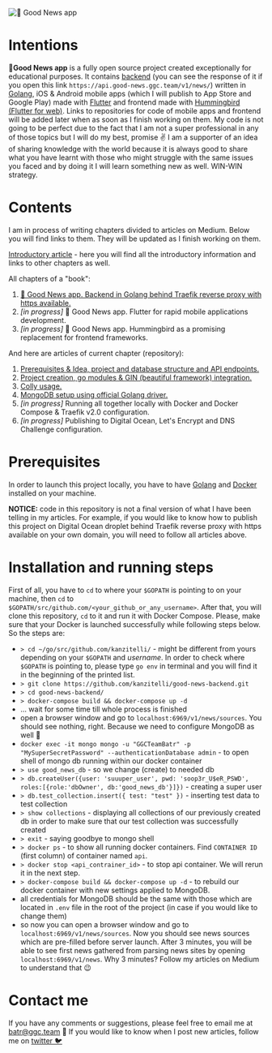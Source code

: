 ![📰 Good News app](https://miro.medium.com/max/3840/1*bf7idsl5jS_aic9toUVUWA.png)

# Intentions
**📰Good News app** is a fully open source project created exceptionally for educational purposes. It contains [backend](https://github.com/kanzitelli/good-news-backend) (you can see the response of it if you open this link `https://api.good-news.ggc.team/v1/news/`) written in [Golang](https://golang.org/), iOS & Android mobile apps (which I will publish to App Store and Google Play) made with [Flutter](https://flutter.dev/) and frontend made with [Hummingbird (Flutter for web)](https://github.com/flutter/flutter_web). Links to repositories for code of mobile apps and frontend will be added later when as soon as I finish working on them. My code is not going to be perfect due to the fact that I am not a super professional in any of those topics but I will do my best, promise ✌️ I am a supporter of an idea of sharing knowledge with the world because it is always good to share what you have learnt with those who might struggle with the same issues you faced and by doing it I will learn something new as well. WIN-WIN strategy. 

# Contents
I am in process of writing chapters divided to articles on Medium. Below you will find links to them. They will be updated as I finish working on them.

[Introductory article](https://medium.com/@kanzitelli/good-news-app-golang-flutter-hummingbird-1949f22b299f) - here you will find all the introductory information and links to other chapters as well.

All chapters of a "book":
1. [📰 Good News app. Backend in Golang behind Traefik reverse proxy with https available.](https://medium.com/@kanzitelli/good-news-app-backend-in-golang-behind-traefik-reverse-proxy-with-https-available-2165b11467e4) 
2. *[in progress]* 📰 Good News app. Flutter for rapid mobile applications development.
3. *[in progress]* 📰 Good News app. Hummingbird as a promising replacement for frontend frameworks.

And here are articles of current chapter (repository):
1. [Prerequisites & Idea, project and database structure and API endpoints.](https://medium.com/@kanzitelli/good-news-app-backend-in-golang-behind-traefik-reverse-proxy-with-https-available-2165b11467e4)
2. [Project creation, go modules & GIN (beautiful framework) integration.](https://medium.com/@kanzitelli/good-news-app-backend-in-golang-project-creation-go-modules-gin-integration-237960136b4c)
3. [Colly usage.](https://medium.com/@kanzitelli/good-news-app-backend-in-golang-colly-usage-325ded0b5d34)
4. [MongoDB setup using official Golang driver.](https://medium.com/@kanzitelli/good-news-app-backend-in-golang-mongodb-setup-using-official-golang-driver-e1994473c8c0)
5. *[in progress]* Running all together locally with Docker and Docker Compose & Traefik v2.0 configuration.
6. *[in progress]* Publishing to Digital Ocean, Let's Encrypt and DNS Challenge configuration.

# Prerequisites
In order to launch this project locally, you have to have [Golang](https://golang.org/) and [Docker](https://docs.docker.com/v17.12/install/) installed on your machine.

**NOTICE:** code in this repository is not a final version of what I have been telling in my articles. For example, if you would like to know how to publish this project on Digital Ocean droplet behind Traefik reverse proxy with https available on your own domain, you will need to follow all articles above. 

# Installation and running steps
First of all, you have to `cd` to where your `$GOPATH` is pointing to on your machine, then `cd` to `$GOPATH/src/github.com/<your_github_or_any_username>`. After that, you will clone this repository, `cd` to it and run it with Docker Compose. Please, make sure that your Docker is launched successfully while following steps below. 
So the steps are:
- `> cd ~/go/src/github.com/kanzitelli/` - might be different from yours depending on your `$GOPATH` and *username*. In order to check where `$GOPATH` is pointing to, please type `go env` in terminal and you will find it in the beginning of the printed list.
- `> git clone https://github.com/kanzitelli/good-news-backend.git`
- `> cd good-news-backend/`
- `> docker-compose build && docker-compose up -d`
- ... wait for some time till whole process is finished
- open a browser window and go to `localhost:6969/v1/news/sources`. You should see nothing, right. Because we need to configure MongoDB as well 🙂
- `docker exec -it mongo mongo -u "GGCTeamBatr" -p "MySuperSecretPassword" --authenticationDatabase admin` - to open shell of mongo db running within our docker container
- `> use good_news_db` - so we change (create) to needed db
- `> db.createUser({user: 'suuuper_user', pwd: 'soop3r_U$eR_PSWD', roles:[{role:'dbOwner', db:'good_news_db'}]})` - creating a super user 
- `> db.test_collection.insert({ test: "test" })` - inserting test data to test collection
- `> show collections` - displaying all collections of our previously created db in order to make sure that our test collection was successfully created
- `> exit` - saying goodbye to mongo shell
- `> docker ps` - to show all running docker containers. Find `CONTAINER ID` (first column) of container named `api`.
- `> docker stop <api_contrainer_id>` - to stop api container. We will rerun it in the next step.
- `> docker-compose build && docker-compose up -d` - to rebuild our docker container with new settings applied to MongoDB.
- all credentials for MongoDB should be the same with those which are located in `.env` file in the root of the project (in case if you would like to change them)
- so now you can open a browser window and go to `localhost:6969/v1/news/sources`. Now you should see news sources which are pre-filled before server launch. After 3 minutes, you will be able to see first news gathered from parsing news sites by opening `localhost:6969/v1/news`. Why 3 minutes? Follow my articles on Medium to understand that 😉

# Contact me
If you have any comments or suggestions, please feel free to email me at [batr@ggc.team](mailto:batr@ggc.team) 🙂
If you would like to know when I post new articles, follow me on [twitter 🐦](https://twitter.com/kanzitelli)